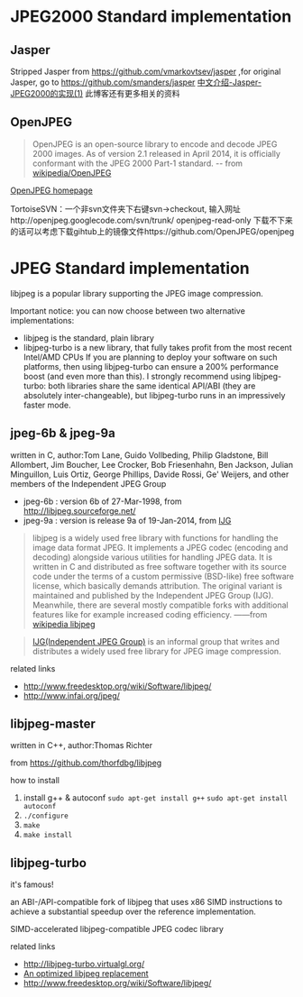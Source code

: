 JPEG2000 Standard implementation
================================

Jasper
------

Stripped Jasper from https://github.com/vmarkovtsev/jasper ,for original Jasper, go to https://github.com/smanders/jasper
[中文介绍-Jasper-JPEG2000的实现(1)](http://blog.csdn.net/windcsn/article/details/556834) 此博客还有更多相关的资料

OpenJPEG
--------

> OpenJPEG is an open-source library to encode and decode JPEG 2000 images. As of version 2.1 released in April 2014, it is officially conformant with the JPEG 2000 Part-1 standard. -- from [wikipedia/OpenJPEG](http://en.wikipedia.org/wiki/OpenJPEG)

[OpenJPEG homepage](http://www.openjpeg.org/)

TortoiseSVN：一个非svn文件夹下右键svn->checkout, 输入网址http://openjpeg.googlecode.com/svn/trunk/ openjpeg-read-only 下载不下来的话可以考虑下载gihtub上的镜像文件https://github.com/OpenJPEG/openjpeg

JPEG Standard implementation
============================

libjpeg is a popular library supporting the JPEG image compression.

Important notice: you can now choose between two alternative implementations:
 * libjpeg is the standard, plain library
 * libjpeg-turbo is a new library, that fully takes profit from the most recent Intel/AMD CPUs
If you are planning to deploy your software on such platforms, then using libjpeg-turbo can ensure a 200% performance boost (and even more than this).
I strongly recommend using libjpeg-turbo: both libraries share the same identical API/ABI (they are absolutely inter-changeable), but libjpeg-turbo runs in an impressively faster mode.

jpeg-6b & jpeg-9a 
-----------------

written in C, author:Tom Lane, Guido Vollbeding, Philip Gladstone,
Bill Allombert, Jim Boucher, Lee Crocker, Bob Friesenhahn, Ben Jackson,
Julian Minguillon, Luis Ortiz, George Phillips, Davide Rossi, Ge' Weijers,
and other members of the Independent JPEG Group

 * jpeg-6b : version 6b of 27-Mar-1998, from http://libjpeg.sourceforge.net/
 * jpeg-9a : version is release 9a of 19-Jan-2014, from [IJG](http://www.ijg.org/)

 > libjpeg is a widely used free library with functions for handling the image data format JPEG. It implements a JPEG codec (encoding and decoding) alongside various utilities for handling JPEG data. It is written in C and distributed as free software together with its source code under the terms of a custom permissive (BSD-like) free software license, which basically demands attribution. The original variant is maintained and published by the Independent JPEG Group (IJG). Meanwhile, there are several mostly compatible forks with additional features like for example increased coding efficiency.
	——from [wikipedia libjpeg](http://en.wikipedia.org/wiki/Libjpeg)

 > [IJG(Independent JPEG Group)](http://www.ijg.org/) is an informal group that writes and distributes a widely used free library for JPEG image compression. 

 related links
 * http://www.freedesktop.org/wiki/Software/libjpeg/
 * http://www.infai.org/jpeg/
 

libjpeg-master
--------------

written in C++, author:Thomas Richter

from https://github.com/thorfdbg/libjpeg

how to install
 1. install g++ & autoconf `sudo apt-get install g++` `sudo apt-get install autoconf`
 1. `./configure`
 1. `make`
 1. `make install`


libjpeg-turbo
--------------

it's famous!

an ABI-/API-compatible fork of libjpeg that uses x86 SIMD instructions to achieve a substantial speedup over the reference implementation.

SIMD-accelerated libjpeg-compatible JPEG codec library

related links
 * http://libjpeg-turbo.virtualgl.org/
 * [An optimized libjpeg replacement](https://launchpad.net/libjpeg-turbo)
 * http://www.freedesktop.org/wiki/Software/libjpeg/
